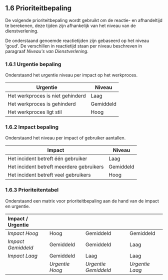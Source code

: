 ## 1.6 Prioriteitbepaling

De volgende prioriteitbepaling wordt gebruikt om de reactie- en afhandeltijd te berekenen, deze tijden zijn afhankelijk van het niveau van de dienstverlening.

De onderstaand genoemde reactietijden zijn gebaseerd op het niveau 'goud'. De verschillen in reactietijd staan per niveau beschreven in paragraaf _Niveau's van Dienstverlening_.

### 1.6.1 Urgentie bepaling

Onderstaand het urgentie niveau per impact op het werkproces.

| Urgentie                         | Niveau     |
| -------------------------------- | ---------- |
| Het werkproces is niet gehinderd | Laag       |
| Het werkproces is gehinderd      | Gemiddeld  |
| Het werkproces ligt stil         | Hoog       |

### 1.6.2 Impact bepaling

Onderstaand het niveau per impact of gebruiker aantallen.

| Impact                                   | Niveau     |
| ---------------------------------------  | ---------- |
| Het incident betreft één gebruiker       | Laag       |
| Het incident betreft meerdere gebruikers | Gemiddeld  |
| Het incident betreft veel gebruikers     | Hoog       |

### 1.6.3 Prioriteitentabel

Onderstaand een matrix voor prioriteitbepaling aan de hand van de impact en urgentie.

| Impact / Urgentie      |                     |                          |                     |
| :--------------------- | ------------------- | ------------------------ | ------------------- |
| _Impact Hoog_          | Hoog                | Gemiddeld                | Gemiddeld           |
| _Impact Gemiddeld_     | Gemiddeld           | Gemiddeld                | Laag                |
| _Impact Laag_          | Gemiddeld           | Laag                     | Laag                |
|                        | _Urgentie Hoog_     | _Urgentie Gemiddeld_     | _Urgentie Laag_     |